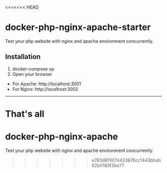 <<<<<<< HEAD
# docker-php-nginx-apache-starter
Test your php website with nginx and apache environment concurrently.

## Installation
1. docker-compose up
2. Open your browser
  - For Apache: http://localhost:3001
  - For Nginx: http://localhost:3002

------

That's all
=======
# docker-php-nginx-apache
Test your php website with nginx and apache environment concurrently.
>>>>>>> e783d6f0074423876cc1443bbab62b0183f2be77
